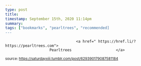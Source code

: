 ```yaml
---
type: post
title: 
timestamp: September 15th, 2020 11:14pm
summary: 
tags: ["bookmarks", "pearltrees", "recommended]
---
```


                
                
                
                
                
                                    <a href=" https://href.li/?https://pearltrees.com">
                        Pearltrees                    </a>
                
                
                
                                
<small>source: https://saturdayxiii.tumblr.com/post/629390179087581184</small>